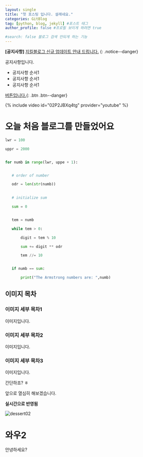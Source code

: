 ```yaml
---
layout: single
title: "첫 포스팅 입니다. 설레네요."
categories: GitBlog
tag: [python, blog, jekyll] #포스트 태그
author_profile: false #프로필 보이게 하려면 true

#search: false 블로그 검색 안되게 하는 기능
---
```


**[공지사항]** [지킬블로그 신규 업데이트 안내 드립니다.](https://mmistakes.github.io/minimal-mistakes/docs/utility-classes/#notices)
{: .notice--danger}  


<div class="notice--success">
    공지사항입니다.
<ul>
    <li>공지사항 순서1</li>
    <li>공지사항 순서1</li>
    <li>공지사항 순서1</li>
</ul>
</div>

[버튼입니다.](https://google.com){: .btn .btn--danger} <!--버튼 만들기(https://mmistakes.github.io/minimal-mistakes/docs/utility-classes/#buttons)-->

{% include video id="02P2JBXq4tg" provider="youtube" %} <!--유트브 동영상 올리는법-->

# 오늘 처음 블로그를 만들었어요

```python
lwr = 100

uppr = 2000


for numb in range(lwr, uppe + 1):


   # order of number

   odr = len(str(numb))

   
   # initialize sum

   sum = 0


   tem = numb

   while tem > 0:

       digit = tem % 10

       sum += digit ** odr

       tem //= 10


   if numb == sum:

       print("The Armstrong numbers are: ",numb)
```



## 이미지 목차



### 이미지 세부 목차1

이미지입니다.

### 이미지 세부 목차2

이미지입니다.

### 이미지 세부 목차3

이미지입니다.

간단하죠? ㅎ





앞으로 열심히 해보겠습니다.


**실시간으로 반영됨**

![dessert02](../../images/2024-04-15-first/dessert02.png)



# 와우2

안녕하세요?
